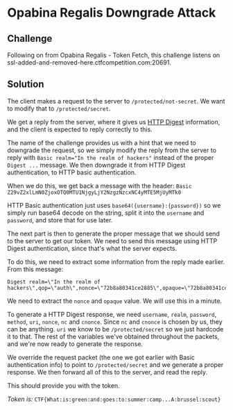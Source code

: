 # Opabina Regalis Downgrade Attack

## Challenge
Following on from Opabina Regalis - Token Fetch, this challenge listens on ssl-added-and-removed-here.ctfcompetition.com:20691.

## Solution

The client makes a request to the server to `/protected/not-secret`. We want to modify that to `/protected/secret`.

We get a reply from the server, where it gives us [HTTP Digest](https://en.wikipedia.org/wiki/Digest_access_authentication)
information, and the client is expected to reply correctly to this.

The name of the challenge provides us with a hint that we need to downgrade the request, so we simply modify the reply
from the server to reply with `Basic realm="In the realm of hackers"` instead of the proper `Digest ...` message.
We then downgrade it from HTTP Digest authentication, to HTTP basic authentication.

When we do this, we get back a message with the header: `Basic Z29vZ2xlLmN0ZjoxOTQ0MTU1NjgyLjY2NzgzNzcxNC4yMTE5MjUyMTk0`

HTTP Basic authentication just uses `base64({username}:{password})` so we simply run base64 decode on the string, split
it into the `username` and `password`, and store that for use later.

The next part is then to generate the proper message that we should send to the server to get our token. We need to
send this message using HTTP Digest authentication, since that's what the server expects.

To do this, we need to extract some information from the reply made earlier. From this message:

```
Digest realm=\"In the realm of hackers\",qop=\"auth\",nonce=\"72b8a80341ce2885\",opaque=\"72b8a80341ce2885\"
```

We need to extract the `nonce` and `opaque` value. We will use this in a minute.

To generate a HTTP Digest response, we need `username`, `realm`, `password`, `method`, `uri`, `nonce`, `nc` and `cnonce`.
Since `nc` and `cnonce` is chosen by us, they can be anything. `uri` we know to be `/protected/secret` so we
just hardcode it to that. The rest of the variables we've obtained throughout the packets, and we're now ready
to generate the response.

We override the request packet (the one we got earlier with Basic authentication info) to point to `/protected/secret` and
we generate a proper response. We then forward all of this to the server, and read the reply.

This should provide you with the token.

*Token is:* `CTF{What:is:green:and:goes:to:summer:camp...A:brussel:scout}`
